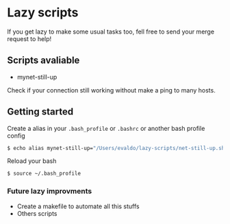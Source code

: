 # Lazy scripts

If you get lazy to make some usual tasks too, fell free to send your merge request to help!

## Scripts avaliable

- mynet-still-up

Check if your connection still working without make a ping to many hosts.

## Getting started

Create a alias in your `.bash_profile` or `.bashrc` or another bash profile config 

```bash
$ echo alias mynet-still-up="/Users/evaldo/lazy-scripts/net-still-up.sh" >> ~/.bash_profile
```

Reload your bash

```bash
$ source ~/.bash_profile
```

### Future lazy improvments

- Create a makefile to automate all this stuffs
- Others scripts
